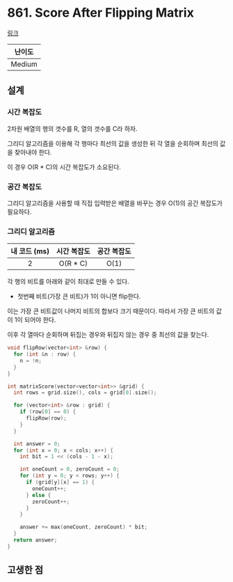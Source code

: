 # 861. Score After Flipping Matrix

[링크](https://leetcode.com/problems/score-after-flipping-matrix/description/)

| 난이도 |
| :----: |
| Medium |

## 설계

### 시간 복잡도

2차원 배열의 행의 갯수를 R, 열의 갯수를 C라 하자.

그리디 알고리즘을 이용해 각 행마다 최선의 값을 생성한 뒤 각 열을 순회하며 최선의 값을 찾아내야 한다.

이 경우 O(R \* C)의 시간 복잡도가 소요된다.

### 공간 복잡도

그리디 알고리즘을 사용할 때 직접 입력받은 배열을 바꾸는 경우 O(1)의 공간 복잡도가 필요하다.

### 그리디 알고리즘

| 내 코드 (ms) | 시간 복잡도 | 공간 복잡도 |
| :----------: | :---------: | :---------: |
|      2       |  O(R \* C)  |    O(1)     |

각 행의 비트를 아래와 같이 최대로 만들 수 있다.

- 첫번째 비트(가장 큰 비트)가 1이 아니면 flip한다.

이는 가장 큰 비트값이 나머지 비트의 합보다 크기 때문이다. 따라서 가장 큰 비트의 값이 1이 되어야 한다.

이후 각 열마다 순회하며 뒤집는 경우와 뒤집지 않는 경우 중 최선의 값을 찾는다.

```cpp
void flipRow(vector<int> &row) {
  for (int &n : row) {
    n = !n;
  }
}

int matrixScore(vector<vector<int>> &grid) {
  int rows = grid.size(), cols = grid[0].size();

  for (vector<int> &row : grid) {
    if (row[0] == 0) {
      flipRow(row);
    }
  }

  int answer = 0;
  for (int x = 0; x < cols; x++) {
    int bit = 1 << (cols - 1 - x);

    int oneCount = 0, zeroCount = 0;
    for (int y = 0; y < rows; y++) {
      if (grid[y][x] == 1) {
        oneCount++;
      } else {
        zeroCount++;
      }
    }

    answer += max(oneCount, zeroCount) * bit;
  }
  return answer;
}
```

## 고생한 점
